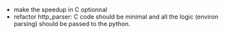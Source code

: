 - make the speedup in C optionnal
- refactor http_parser: C code should be minimal and all the logic
  (environ parsing) should be passed to the python.